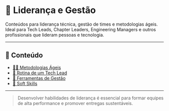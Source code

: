 # 👥 Liderança e Gestão

Conteúdos para liderança técnica, gestão de times e metodologias ágeis.  
Ideal para Tech Leads, Chapter Leaders, Engineering Managers e outros profissionais que lideram pessoas e tecnologia.

---

## 🔗 Conteúdo

- [🏃‍♂️ Metodologias Ágeis](agile.md)
- [📆 Rotina de um Tech Lead](techlead-rotina.md)
- [🧰 Ferramentas de Gestão](ferramentas.md)
- [💬 Soft Skills](softskills.md)

---

> Desenvolver habilidades de liderança é essencial para formar equipes de alta performance e promover entregas sustentáveis.
